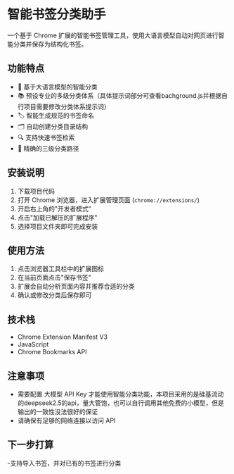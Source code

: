 # 智能书签分类助手

一个基于 Chrome 扩展的智能书签管理工具，使用大语言模型自动对网页进行智能分类并保存为结构化书签。

## 功能特点

- 🤖 基于大语言模型的智能分类
- 📚 预设专业的多级分类体系（具体提示词部分可查看bachground.js并根据自行项目需要修改分类体系提示词）
- 🏷️ 智能生成规范的书签命名
- 🗂️ 自动创建分类目录结构
- 🔍 支持快速书签检索
- 🎯 精确的三级分类路径

## 安装说明

1. 下载项目代码
2. 打开 Chrome 浏览器，进入扩展管理页面 (`chrome://extensions/`)
3. 开启右上角的"开发者模式"
4. 点击"加载已解压的扩展程序"
5. 选择项目文件夹即可完成安装

## 使用方法

1. 点击浏览器工具栏中的扩展图标
2. 在当前页面点击"保存书签"
3. 扩展会自动分析页面内容并推荐合适的分类
4. 确认或修改分类后保存即可

## 技术栈

- Chrome Extension Manifest V3
- JavaScript
- Chrome Bookmarks API

## 注意事项

- 需要配置 大模型 API Key 才能使用智能分类功能，本项目采用的是硅基流动的deepseek2.5的api，量大管饱，也可以自行调用其他免费的小模型，但是输出的一致性没法很好的保证
- 请确保有足够的网络连接以访问 API

## 下一步打算

-支持导入书签，并对已有的书签进行分类
